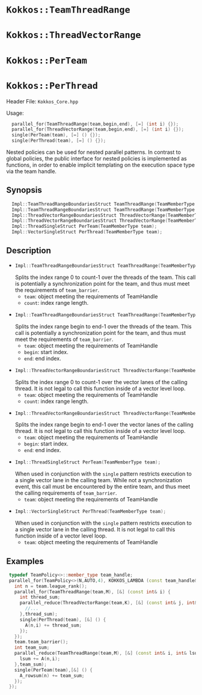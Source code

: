 # `Kokkos::TeamThreadRange`
# `Kokkos::ThreadVectorRange`
# `Kokkos::PerTeam`
# `Kokkos::PerThread`

Header File: `Kokkos_Core.hpp`

Usage: 
  ```c++
    parallel_for(TeamThreadRange(team,begin,end), [=] (int i) {});
    parallel_for(ThreadVectorRange(team,begin,end), [=] (int i) {});
    single(PerTeam(team), [=] () {});
    single(PerThread(team), [=] () {});
  ```

Nested policies can be used for nested parallel patterns. In contrast to global policies, the public
interface for nested policies is implemented as functions, in order to enable implicit templating on 
the execution space type via the team handle. 

## Synopsis 
  ```c++
    Impl::TeamThreadRangeBoundariesStruct TeamThreadRange(TeamMemberType team, IndexType count);
    Impl::TeamThreadRangeBoundariesStruct TeamThreadRange(TeamMemberType team, IndexType begin, IndexType end);
    Impl::ThreadVectorRangeBoundariesStruct ThreadVectorRange(TeamMemberType team, IndexType count);
    Impl::ThreadVectorRangeBoundariesStruct ThreadVectorRange(TeamMemberType team, IndexType begin, IndexType end);
    Impl::ThreadSingleStruct PerTeam(TeamMemberType team);
    Impl::VectorSingleStruct PerThread(TeamMemberType team);
  ```

## Description

 * ```c++
   Impl::TeamThreadRangeBoundariesStruct TeamThreadRange(TeamMemberType team, IndexType count);
   ```
   Splits the index range 0 to count-1 over the threads of the team. This call is potentially a
   synchronization point for the team, and thus must meet the requirements of `team_barrier`.
   * `team`: object meeting the requirements of TeamHandle
   * `count`: index range length. 
 * ```c++
   Impl::TeamThreadRangeBoundariesStruct TeamThreadRange(TeamMemberType team, IndexType begin, IndexType end);
   ```
   Splits the index range begin to end-1 over the threads of the team. This call is potentially a 
   synchronization point for the team, and thus must meet the requirements of `team_barrier`.
   * `team`: object meeting the requirements of TeamHandle
   * `begin`: start index.
   * `end`: end index.
 * ```c++
   Impl::ThreadVectorRangeBoundariesStruct ThreadVectorRange(TeamMemberType team, IndexType count);
   ```
   Splits the index range 0 to count-1 over the vector lanes of the calling thread. It is not legal to 
   call this function inside of a vector level loop. 
   * `team`: object meeting the requirements of TeamHandle
   * `count`: index range length. 
 * ```c++
   Impl::ThreadVectorRangeBoundariesStruct ThreadVectorRange(TeamMemberType team, IndexType begin, IndexType end);
   ```
   Splits the index range begin to end-1 over the vector lanes of the calling thread. It is not legal to 
   call this function inside of a vector level loop.
   * `team`: object meeting the requirements of TeamHandle
   * `begin`: start index.        
   * `end`: end index. 
 * ```c++ 
   Impl::ThreadSingleStruct PerTeam(TeamMemberType team);
   ```
   When used in conjunction with the `single` pattern restricts execution to a single vector lane in the calling team. 
   While not a synchronization event, this call must be encountered by the entire team, and thus meet the calling 
   requirements of `team_barrier`. 
   * `team`: object meeting the requirements of TeamHandle
 * ```c++ 
   Impl::VectorSingleStruct PerThread(TeamMemberType team);
   ```
   When used in conjunction with the `single` pattern restricts execution to a single vector lane in the calling thread. 
   It is not legal to call this function inside of a vector level loop.
   * `team`: object meeting the requirements of TeamHandle
  
## Examples

  ```c++
   typedef TeamPolicy<>::member_type team_handle;
   parallel_for(TeamPolicy<>(N,AUTO,4), KOKKOS_LAMBDA (const team_handle& team) {
     int n = team.league_rank();
     parallel_for(TeamThreadRange(team,M), [&] (const int& i) {
       int thread_sum;
       parallel_reduce(ThreadVectorRange(team,K), [&] (const int& j, int& lsum) {
         //...
       },thread_sum);
       single(PerThread(team), [&] () {
         A(n,i) += thread_sum;
       });
     });
     team.team_barrier();
     int team_sum;
     parallel_reduce(TeamThreadRange(team,M), [&] (const int& i, int& lsum) {
       lsum += A(n,i);
     },team_sum);
     single(PerTeam(team),[&] () {
       A_rowsum(n) += team_sum;
     });
   });
  ```

